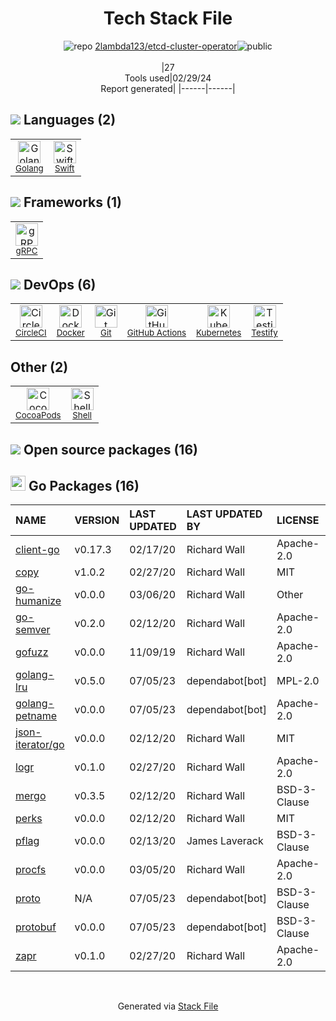 <!--
&lt;--- Readme.md Snippet without images Start ---&gt;
## Tech Stack
2lambda123/etcd-cluster-operator is built on the following main stack:

- [Golang](http://golang.org/) – Languages
- [Swift](https://developer.apple.com/swift/) – Languages
- [gRPC](https://grpc.io/) – Remote Procedure Call (RPC)
- [CircleCI](https://circleci.com/) – Continuous Integration
- [Docker](https://www.docker.com/) – Virtual Machine Platforms & Containers
- [GitHub Actions](https://github.com/features/actions) – Continuous Integration
- [Kubernetes](http://kubernetes.io/) – Container Tools
- [Testify](https://github.com/stretchr/testify) – Go Testing
- [Shell](https://en.wikipedia.org/wiki/Shell_script) – Shells

Full tech stack [here](/techstack.md)

&lt;--- Readme.md Snippet without images End ---&gt;

&lt;--- Readme.md Snippet with images Start ---&gt;
## Tech Stack
2lambda123/etcd-cluster-operator is built on the following main stack:

- <img width='25' height='25' src='https://img.stackshare.io/service/1005/O6AczwfV_400x400.png' alt='Golang'/> [Golang](http://golang.org/) – Languages
- <img width='25' height='25' src='https://img.stackshare.io/service/1009/tuHsaI2U.png' alt='Swift'/> [Swift](https://developer.apple.com/swift/) – Languages
- <img width='25' height='25' src='https://img.stackshare.io/service/4670/default_d811b0ac72205af84aca21f967594338580be913.png' alt='gRPC'/> [gRPC](https://grpc.io/) – Remote Procedure Call (RPC)
- <img width='25' height='25' src='https://img.stackshare.io/service/190/CvqrSSFs_400x400.jpg' alt='CircleCI'/> [CircleCI](https://circleci.com/) – Continuous Integration
- <img width='25' height='25' src='https://img.stackshare.io/service/586/n4u37v9t_400x400.png' alt='Docker'/> [Docker](https://www.docker.com/) – Virtual Machine Platforms & Containers
- <img width='25' height='25' src='https://img.stackshare.io/service/11563/actions.png' alt='GitHub Actions'/> [GitHub Actions](https://github.com/features/actions) – Continuous Integration
- <img width='25' height='25' src='https://img.stackshare.io/service/1885/21_d3cvM.png' alt='Kubernetes'/> [Kubernetes](http://kubernetes.io/) – Container Tools
- <img width='25' height='25' src='https://img.stackshare.io/service/8695/stretchr.png' alt='Testify'/> [Testify](https://github.com/stretchr/testify) – Go Testing
- <img width='25' height='25' src='https://img.stackshare.io/service/4631/default_c2062d40130562bdc836c13dbca02d318205a962.png' alt='Shell'/> [Shell](https://en.wikipedia.org/wiki/Shell_script) – Shells

Full tech stack [here](/techstack.md)

&lt;--- Readme.md Snippet with images End ---&gt;
-->
<div align="center">

# Tech Stack File
![](https://img.stackshare.io/repo.svg "repo") [2lambda123/etcd-cluster-operator](https://github.com/2lambda123/etcd-cluster-operator)![](https://img.stackshare.io/public_badge.svg "public")
<br/><br/>
|27<br/>Tools used|02/29/24 <br/>Report generated|
|------|------|
</div>

## <img src='https://img.stackshare.io/languages.svg'/> Languages (2)
<table><tr>
  <td align='center'>
  <img width='36' height='36' src='https://img.stackshare.io/service/1005/O6AczwfV_400x400.png' alt='Golang'>
  <br>
  <sub><a href="http://golang.org/">Golang</a></sub>
  <br>
  <sub></sub>
</td>

<td align='center'>
  <img width='36' height='36' src='https://img.stackshare.io/service/1009/tuHsaI2U.png' alt='Swift'>
  <br>
  <sub><a href="https://developer.apple.com/swift/">Swift</a></sub>
  <br>
  <sub></sub>
</td>

</tr>
</table>

## <img src='https://img.stackshare.io/frameworks.svg'/> Frameworks (1)
<table><tr>
  <td align='center'>
  <img width='36' height='36' src='https://img.stackshare.io/service/4670/default_d811b0ac72205af84aca21f967594338580be913.png' alt='gRPC'>
  <br>
  <sub><a href="https://grpc.io/">gRPC</a></sub>
  <br>
  <sub></sub>
</td>

</tr>
</table>

## <img src='https://img.stackshare.io/devops.svg'/> DevOps (6)
<table><tr>
  <td align='center'>
  <img width='36' height='36' src='https://img.stackshare.io/service/190/CvqrSSFs_400x400.jpg' alt='CircleCI'>
  <br>
  <sub><a href="https://circleci.com/">CircleCI</a></sub>
  <br>
  <sub></sub>
</td>

<td align='center'>
  <img width='36' height='36' src='https://img.stackshare.io/service/586/n4u37v9t_400x400.png' alt='Docker'>
  <br>
  <sub><a href="https://www.docker.com/">Docker</a></sub>
  <br>
  <sub></sub>
</td>

<td align='center'>
  <img width='36' height='36' src='https://img.stackshare.io/service/1046/git.png' alt='Git'>
  <br>
  <sub><a href="http://git-scm.com/">Git</a></sub>
  <br>
  <sub></sub>
</td>

<td align='center'>
  <img width='36' height='36' src='https://img.stackshare.io/service/11563/actions.png' alt='GitHub Actions'>
  <br>
  <sub><a href="https://github.com/features/actions">GitHub Actions</a></sub>
  <br>
  <sub></sub>
</td>

<td align='center'>
  <img width='36' height='36' src='https://img.stackshare.io/service/1885/21_d3cvM.png' alt='Kubernetes'>
  <br>
  <sub><a href="http://kubernetes.io/">Kubernetes</a></sub>
  <br>
  <sub></sub>
</td>

<td align='center'>
  <img width='36' height='36' src='https://img.stackshare.io/service/8695/stretchr.png' alt='Testify'>
  <br>
  <sub><a href="https://github.com/stretchr/testify">Testify</a></sub>
  <br>
  <sub></sub>
</td>

</tr>
</table>

## Other (2)
<table><tr>
  <td align='center'>
  <img width='36' height='36' src='https://img.stackshare.io/service/2426/e1cbdef9d4b11484049a033886578e54_400x400.png' alt='CocoaPods'>
  <br>
  <sub><a href="https://cocoapods.org/">CocoaPods</a></sub>
  <br>
  <sub></sub>
</td>

<td align='center'>
  <img width='36' height='36' src='https://img.stackshare.io/service/4631/default_c2062d40130562bdc836c13dbca02d318205a962.png' alt='Shell'>
  <br>
  <sub><a href="https://en.wikipedia.org/wiki/Shell_script">Shell</a></sub>
  <br>
  <sub></sub>
</td>

</tr>
</table>


## <img src='https://img.stackshare.io/group.svg' /> Open source packages (16)</h2>

## <img width='24' height='24' src='https://img.stackshare.io/service/21112/default_1346bbda8fe03e4dce5601323a3ca47a10c1ae36.png'/> Go Packages (16)

|NAME|VERSION|LAST UPDATED|LAST UPDATED BY|LICENSE|VULNERABILITIES|
|:------|:------|:------|:------|:------|:------|
|[client-go](https://pkg.go.dev/k8s.io/client-go)|v0.17.3|02/17/20|Richard Wall |Apache-2.0|N/A|
|[copy](https://pkg.go.dev/github.com/otiai10/copy)|v1.0.2|02/27/20|Richard Wall |MIT|N/A|
|[go-humanize](https://pkg.go.dev/github.com/dustin/go-humanize)|v0.0.0|03/06/20|Richard Wall |Other|N/A|
|[go-semver](https://pkg.go.dev/github.com/coreos/go-semver)|v0.2.0|02/12/20|Richard Wall |Apache-2.0|N/A|
|[gofuzz](https://pkg.go.dev/github.com/google/gofuzz)|v0.0.0|11/09/19|Richard Wall |Apache-2.0|N/A|
|[golang-lru](https://pkg.go.dev/github.com/hashicorp/golang-lru)|v0.5.0|07/05/23|dependabot[bot] |MPL-2.0|N/A|
|[golang-petname](https://pkg.go.dev/github.com/dustinkirkland/golang-petname)|v0.0.0|07/05/23|dependabot[bot] |Apache-2.0|N/A|
|[json-iterator/go](https://pkg.go.dev/github.com/json-iterator/go)|v0.0.0|02/12/20|Richard Wall |MIT|N/A|
|[logr](https://pkg.go.dev/github.com/go-logr/logr)|v0.1.0|02/27/20|Richard Wall |Apache-2.0|N/A|
|[mergo](https://pkg.go.dev/github.com/imdario/mergo)|v0.3.5|02/12/20|Richard Wall |BSD-3-Clause|N/A|
|[perks](https://pkg.go.dev/github.com/beorn7/perks)|v0.0.0|02/12/20|Richard Wall |MIT|N/A|
|[pflag](https://pkg.go.dev/github.com/spf13/pflag)|v0.0.0|02/13/20|James Laverack |BSD-3-Clause|N/A|
|[procfs](https://pkg.go.dev/github.com/prometheus/procfs)|v0.0.0|03/05/20|Richard Wall |Apache-2.0|N/A|
|[proto](https://pkg.go.dev/github.com/golang/protobuf/proto)|N/A|07/05/23|dependabot[bot] |BSD-3-Clause|N/A|
|[protobuf](https://pkg.go.dev/github.com/golang/protobuf)|v0.0.0|07/05/23|dependabot[bot] |BSD-3-Clause|N/A|
|[zapr](https://pkg.go.dev/github.com/go-logr/zapr)|v0.1.0|02/27/20|Richard Wall |Apache-2.0|N/A|

<br/>
<div align='center'>

Generated via [Stack File](https://github.com/marketplace/stack-file)
